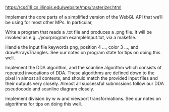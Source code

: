 https://cs418.cs.illinois.edu/website/mps/rasterizer.html


Implement the core parts of a simplified version of the WebGL API that we’ll be using for most other MPs. In particular,

Write a program that reads a .txt file and produces a .png file. It will be invoked as e.g. ./yourprogram exampleInput.txt, via a makefile.

Handle the input file keywords png, position 4 ..., color 3 ..., and drawArraysTriangles. See our notes on program state for tips on doing this well.

Implement the DDA algorithm, and the scanline algorithm which consists of repeated invocations of DDA. These algorithms are defined down to the pixel in almost all contexts, and should match the provided input files and their outputs very closely. Almost all successful submissions follow our DDA pseudocode and scanline diagram closely.

Implement division by 
w
w and viewport transformations. See our notes on algorithms for tips on doing this well.


